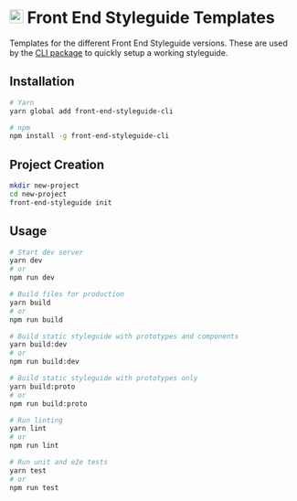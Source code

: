 # <img alt="" src="https://cdn.rawgit.com/front-end-styleguide/brand/master/mark/mark.svg" width="24"> Front End Styleguide Templates

Templates for the different Front End Styleguide versions. These are used by the [CLI package](https://github.com/front-end-styleguide/cli) to quickly setup a working styleguide.


## Installation

```bash
# Yarn
yarn global add front-end-styleguide-cli

# npm
npm install -g front-end-styleguide-cli
```


## Project Creation

```bash
mkdir new-project
cd new-project
front-end-styleguide init
```


## Usage

```bash
# Start dev server
yarn dev
# or
npm run dev

# Build files for production
yarn build
# or
npm run build

# Build static styleguide with prototypes and components
yarn build:dev
# or
npm run build:dev

# Build static styleguide with prototypes only
yarn build:proto
# or
npm run build:proto

# Run linting
yarn lint
# or
npm run lint

# Run unit and e2e tests
yarn test
# or
npm run test
```
